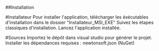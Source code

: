 ##Installation

#Installateur 
Pour installer l'application, télécharger les éxécutables d'installation dans le dossier "Installateur_MSI_EXE"
Suivez les étapes classiques d'installation.
Lancez l'application installée.

#Sources
Importez le dépôt dans visual studio pour générer le projet.
Installer les dépendances requises : newtonsoft.json (NuGet)
